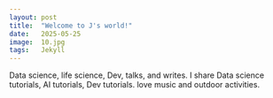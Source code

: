 ```yaml
---
layout: post
title:  "Welcome to J's world!"
date:   2025-05-25
image:  10.jpg
tags:   Jekyll
---
```


Data science, life science, Dev, talks, and writes.
I share Data science tutorials, AI tutorials, Dev tutorials.
love music and outdoor activities.
